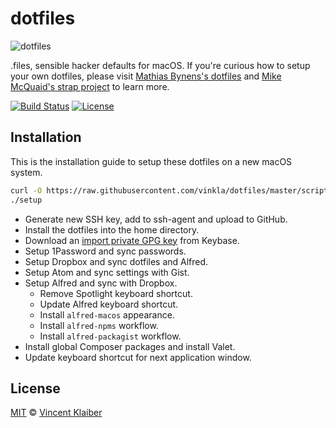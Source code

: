 # dotfiles

![dotfiles](https://cloud.githubusercontent.com/assets/499192/8982779/ab19893e-36c4-11e5-975b-86be2af72d86.png)

.files, sensible hacker defaults for macOS. If you're curious how to setup your own dotfiles, please visit [Mathias Bynens's dotfiles](https://github.com/mathiasbynens/dotfiles) and [Mike McQuaid's strap project](https://github.com/mikemcquaid/strap) to learn more.

[![Build Status](https://img.shields.io/travis/vinkla/dotfiles/master.svg?style=flat)](https://travis-ci.org/vinkla/dotfiles)
[![License](https://img.shields.io/github/license/vinkla/dotfiles.svg?style=flat)](https://github.com/vinkla/dotfiles/blob/master/LICENSE)

## Installation

This is the installation guide to setup these dotfiles on a new macOS system.

```sh
curl -O https://raw.githubusercontent.com/vinkla/dotfiles/master/script/setup
./setup
```

- Generate new SSH key, add to ssh-agent and upload to GitHub.
- Install the dotfiles into the home directory.
- Download an [import private GPG key](https://www.keybits.net/post/import-keybase-private-key) from Keybase.
- Setup 1Password and sync passwords.
- Setup Dropbox and sync dotfiles and Alfred.
- Setup Atom and sync settings with Gist.
- Setup Alfred and sync with Dropbox.
  - Remove Spotlight keyboard shortcut.
  - Update Alfred keyboard shortcut.
  - Install `alfred-macos` appearance.
  - Install `alfred-npms` workflow.
  - Install `alfred-packagist` workflow.
- Install global Composer packages and install Valet.
- Update keyboard shortcut for next application window.

## License

[MIT](LICENSE) © [Vincent Klaiber](https://vinkla.com)
